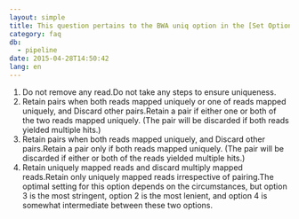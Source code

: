 ```yaml
---
layout: simple
title: This question pertains to the BWA uniq option in the [Set Optional Parameters window]. What are the differences between the four possible choices for “Please choose uniq mode.”?
category: faq
db:
  - pipeline
date: 2015-04-28T14:50:42
lang: en
---
```




<ol>
  <li>Do not remove any read.Do not take any steps to ensure uniqueness.</li>
  <li>Retain pairs when both reads mapped uniquely or one of reads mapped uniquely, and Discard other pairs.Retain a pair if either one or both of the two reads mapped uniquely. (The pair will be discarded if both reads yielded multiple hits.)</li>
  <li>Retain pairs when both reads mapped uniquely, and Discard other pairs.Retain a pair only if both reads mapped uniquely. (The pair will be discarded if either or both of the reads yielded multiple hits.)</li>
  <li>Retain uniquely mapped reads and discard multiply mapped reads.Retain only uniquely mapped reads irrespective of pairing.The optimal setting for this option depends on the circumstances, but option 3 is the most stringent, option 2 is the most lenient, and option 4 is somewhat intermediate between these two options.</li>
</ol>